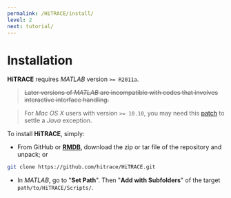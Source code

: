 ```yaml
---
permalink: /HiTRACE/install/
level: 2
next: tutorial/
---
```


# Installation

**HiTRACE** requires *MATLAB* version `>= R2011a`. 

> ~~Later versions of *MATLAB* are incompatible with codes that involves interactive interface handling.~~

> For *Mac OS X* users with version `>= 10.10`, you may need this [patch](https://www.mathworks.com/support/bugreports/1098655) to settle a *Java* exception.

To install **HiTRACE**, simply:

- From GitHub or [**RMDB**](https://rmdb.stanford.edu/tools/), download the zip or tar file of the repository and unpack; or 

```bash
git clone https://github.com/hitrace/HiTRACE.git
```

- In *MATLAB*, go to "**Set Path**". Then "**Add with Subfolders**" of the target `path/to/HiTRACE/Scripts/`.

